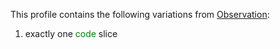 This profile contains the following variations from [Observation](http://hl7.org/fhir/STU3/bodyheight.html):

1. exactly one <span style='color:green'>code</span> 
    slice

